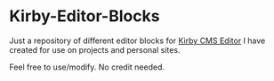 # Kirby-Editor-Blocks
Just a repository of different editor blocks for [Kirby CMS Editor](https://github.com/getkirby/editor) I have created for use on projects and personal sites.

Feel free to use/modify. No credit needed.